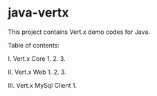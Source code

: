 # java-vertx
This project contains Vert.x demo codes for Java.


Table of contents:

I. Vert.x Core
1. 
2. 
3. 

II. Vert.x Web
1. 
2. 
3. 

III. Vert.x MySql Client
1. 

